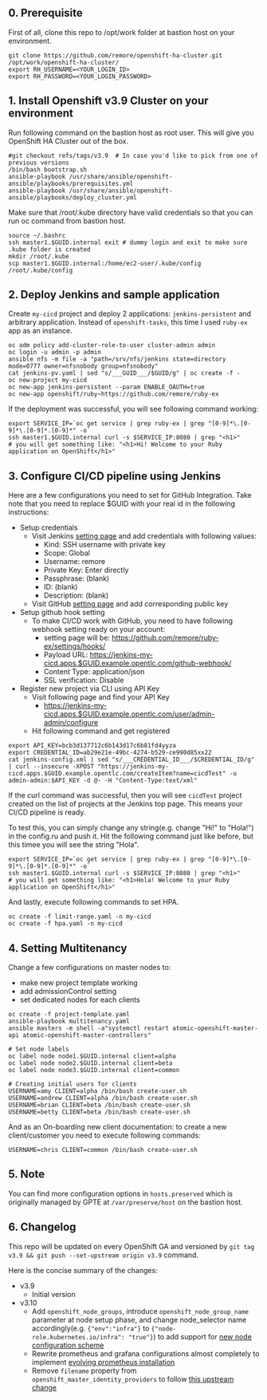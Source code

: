 
## 0. Prerequisite
First of all, clone this repo to /opt/work folder at bastion host on your environment.
```
git clone https://github.com/remore/openshift-ha-cluster.git /opt/work/openshift-ha-cluster/
export RH_USERNAME=<YOUR_LOGIN_ID>
export RH_PASSWORD=<YOUR_LOGIN_PASSWORD>
```

## 1. Install Openshift v3.9 Cluster on your environment
Run following command on the bastion host as root user. This will give you OpenShift HA Cluster out of the box.
```
#git checkout refs/tags/v3.9  # In case you'd like to pick from one of previous versions
/bin/bash bootstrap.sh
ansible-playbook /usr/share/ansible/openshift-ansible/playbooks/prerequisites.yml
ansible-playbook /usr/share/ansible/openshift-ansible/playbooks/deploy_cluster.yml
```

Make sure that /root/.kube directory have valid credentials so that you can run oc command from bastion host.
```
source ~/.bashrc
ssh master1.$GUID.internal exit # dummy login and exit to make sure .kube folder is created
mkdir /root/.kube
scp master1.$GUID.internal:/home/ec2-user/.kube/config /root/.kube/config
```

## 2. Deploy Jenkins and sample application
Create `my-cicd` project and deploy 2 applications: `jenkins-persistent` and arbitrary application. Instead of `openshift-tasks`, this time I used `ruby-ex` app as an instance.
```
oc adm policy add-cluster-role-to-user cluster-admin admin
oc login -u admin -p admin
ansible nfs -m file -a "path=/srv/nfs/jenkins state=directory mode=0777 owner=nfsnobody group=nfsnobody"
cat jenkins-pv.yaml | sed "s/___GUID___/$GUID/g" | oc create -f -
oc new-project my-cicd
oc new-app jenkins-persistent --param ENABLE_OAUTH=true
oc new-app openshift/ruby~https://github.com/remore/ruby-ex
```

If the deployment was successful, you will see following command working:
```
export SERVICE_IP=`oc get service | grep ruby-ex | grep "[0-9]*\.[0-9]*\.[0-9]*.[0-9]*" -o`
ssh master1.$GUID.internal curl -s $SERVICE_IP:8080 | grep "<h1>"
# you will get something like: "<h1>Hi! Welcome to your Ruby application on OpenShift</h1>"
```

## 3. Configure CI/CD pipeline using Jenkins
Here are a few configurations you need to set for GitHub Integration. Take note that you need to replace $GUID with your real id in the following instructions:

- Setup credentials 
  * Visit Jenkins [setting page](https://jenkins-my-cicd.apps.$GUID.example.opentlc.com/credentials/store/system/) and add credentials with following values:
    * Kind: SSH username with private key
    * Scope: Global
    * Username: remore
    * Private Key: Enter directly
    * Passphrase: (blank)
    * ID: (blank)
    * Description: (blank)
  * Visit GitHub [setting page](https://github.com/settings/keys) and add corresponding public key
- Setup github hook setting
  * To make CI/CD work with GitHub, you need to have following webhook setting ready on your account:
    * setting page will be: https://github.com/remore/ruby-ex/settings/hooks/<your-hook-entry-id>
    * Payload URL: https://jenkins-my-cicd.apps.$GUID.example.opentlc.com/github-webhook/
    * Content Type: application/json
    * SSL verification: Disable
- Register new project via CLI using API Key
  * Visit following page and find your API Key
    * https://jenkins-my-cicd.apps.$GUID.example.opentlc.com/user/admin-admin/configure
  * Hit following command and get registered
```
export API_KEY=bcb3d137712c6b143d17c6b81fd4yyza
export CREDENTIAL_ID=ab29e21e-49bc-4274-b529-ce990d85xx22
cat jenkins-config.xml | sed "s/___CREDENTIAL_ID___/$CREDENTIAL_ID/g" | curl --insecure -XPOST "https://jenkins-my-cicd.apps.$GUID.example.opentlc.com/createItem?name=cicdTest" -u admin-admin:$API_KEY -d @- -H "Content-Type:text/xml"
```

If the curl command was successful, then you will see `cicdTest` project created on the list of projects at the Jenkins top page. This means your CI/CD pipeline is ready.

To test this, you can simply change any string(e.g. change "Hi!" to "Hola!") in the config.ru and push it. Hit the following command just like before, but this timee you will see the string "Hola".
```
export SERVICE_IP=`oc get service | grep ruby-ex | grep "[0-9]*\.[0-9]*\.[0-9]*.[0-9]*" -o`
ssh master1.$GUID.internal curl -s $SERVICE_IP:8080 | grep "<h1>"
# you will get something like: "<h1>Hola! Welcome to your Ruby application on OpenShift</h1>"
```

And lastly, execute following commands to set HPA.
```
oc create -f limit-range.yaml -n my-cicd
oc create -f hpa.yaml -n my-cicd
```

## 4. Setting Multitenancy
Change a few configurations on master nodes to:
- make new project template working
- add admissionControl setting
- set dedicated nodes for each clients

```
oc create -f project-template.yaml
ansible-playbook multitenancy.yaml
ansible masters -m shell -a"systemctl restart atomic-openshift-master-api atomic-openshift-master-controllers"

# Set node labels
oc label node node1.$GUID.internal client=alpha
oc label node node2.$GUID.internal client=beta
oc label node node3.$GUID.internal client=common

# Creating initial users for clients
USERNAME=amy CLIENT=alpha /bin/bash create-user.sh
USERNAME=andrew CLIENT=alpha /bin/bash create-user.sh
USERNAME=brian CLIENT=beta /bin/bash create-user.sh
USERNAME=betty CLIENT=beta /bin/bash create-user.sh
```

And as an On-boarding new client documentation: to create a new client/customer you need to execute following commands:
```
USERNAME=chris CLIENT=common /bin/bash create-user.sh
```

## 5. Note
You can find more configuration options in `hosts.preserved` which is originally managed by GPTE at `/var/preserve/host` on the bastion host.

## 6. Changelog
This repo will be updated on every OpenShift GA and versioned by `git tag v3.9 && git push --set-upstream origin v3.9` command.

Here is the concise summary of the changes:

- v3.9
  * Initial version
- v3.10
  * Add `openshift_node_groups`, introduce `openshift_node_group_name` parameter at node setup phase, and change node_selector name accordingly(e.g. `{"env":"infra"}` to `{"node-role.kubernetes.io/infra": "true"}`) to add support for [new node configuration scheme](https://docs.openshift.com/container-platform/3.10/release_notes/ocp_3_10_release_notes.html#ocp-310-new-node-configuration-process)
  * Rewrite prometheus and grafana configurations almost completely to implement [evolving prometheus installation](https://docs.openshift.com/container-platform/3.10/release_notes/ocp_3_10_release_notes.html#ocp-310-prometheus)
  * Remove `filename` property from `openshift_master_identity_providers` to follow [this upstream change](https://github.com/openshift/openshift-ansible/commit/ff3f33f8376e657084a77f4a1683b45625082571#diff-a0e24a818e38672dc905e586ed53030b)

